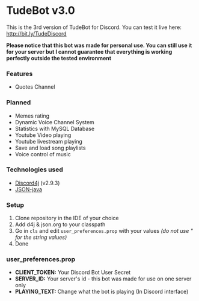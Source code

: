 # TudeBot v3.0

This is the 3rd version of TudeBot for Discord.
You can test it live here: http://bit.ly/TudeDiscord

**Please notice that this bot was made for personal use. You can still use it for your server but I cannot guarantee that everything is working perfectly outside the tested environment**

### Features
- Quotes Channel

### Planned
- Memes rating
- Dynamic Voice Channel System
- Statistics with MySQL Database
- Youtube Video playing
- Youtube livestream playing
- Save and load song playlists
- Voice control of music

### Technologies used
* [Discord4j](https://discord4j.com/) (v2.9.3)
* [JSON-java](https://github.com/stleary/JSON-java)

### Setup
1. Clone repository in the IDE of your choice
2. Add d4j & json.org to your classpath
3. Go in `cls` and edit `user_preferences.prop` with your values *(do not use " for the string values)*
4. Done

### user_preferences.prop
* **CLIENT_TOKEN:** Your Discord Bot User Secret
* **SERVER_ID:** Your server's id - this bot was made for use on one server only
* **PLAYING_TEXT:** Change what the bot is playing (In Discord interface)